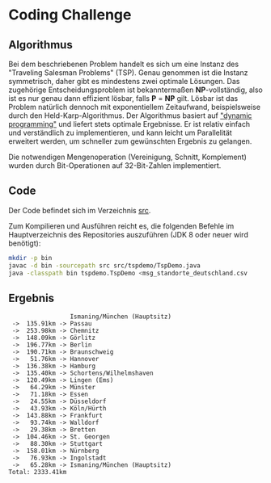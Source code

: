 # Coding Challenge

## Algorithmus

Bei dem beschriebenen Problem handelt es sich um eine Instanz des "Traveling Salesman Problems" (TSP). Genau genommen ist die Instanz symmetrisch, daher gibt es mindestens zwei optimale Lösungen. Das zugehörige Entscheidungsproblem ist bekanntermaßen **NP**-vollständig, also ist es nur genau dann effizient lösbar, falls **P** = **NP** gilt. Lösbar ist das Problem natürlich dennoch mit exponentiellem Zeitaufwand, beispielsweise durch den Held-Karp-Algorithmus. Der Algorithmus basiert auf ["dynamic programming"](https://en.wikipedia.org/wiki/Dynamic_programming) und liefert stets optimale Ergebnisse. Er ist relativ einfach und verständlich zu implementieren, und kann leicht um Parallelität erweitert werden, um schneller zum gewünschten Ergebnis zu gelangen.

Die notwendigen Mengenoperation (Vereinigung, Schnitt, Komplement) wurden durch Bit-Operationen auf 32-Bit-Zahlen implementiert.

## Code

Der Code befindet sich im Verzeichnis [src](src/).

Zum Kompilieren und Ausführen reicht es, die folgenden Befehle im
Hauptverzeichnis des Repositories auszuführen (JDK 8 oder neuer wird
benötigt):

```sh
mkdir -p bin
javac -d bin -sourcepath src src/tspdemo/TspDemo.java
java -classpath bin tspdemo.TspDemo <msg_standorte_deutschland.csv
```

## Ergebnis

```
                 Ismaning/München (Hauptsitz)
 ->  135.91km -> Passau
 ->  253.98km -> Chemnitz
 ->  148.09km -> Görlitz
 ->  196.77km -> Berlin
 ->  190.71km -> Braunschweig
 ->   51.76km -> Hannover
 ->  136.38km -> Hamburg
 ->  135.40km -> Schortens/Wilhelmshaven
 ->  120.49km -> Lingen (Ems)
 ->   64.29km -> Münster
 ->   71.18km -> Essen
 ->   24.55km -> Düsseldorf
 ->   43.93km -> Köln/Hürth
 ->  143.88km -> Frankfurt
 ->   93.74km -> Walldorf
 ->   29.38km -> Bretten
 ->  104.46km -> St. Georgen
 ->   88.30km -> Stuttgart
 ->  158.01km -> Nürnberg
 ->   76.93km -> Ingolstadt
 ->   65.28km -> Ismaning/München (Hauptsitz)
Total: 2333.41km
```
